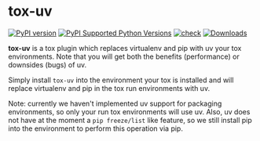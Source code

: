 # tox-uv

[![PyPI version](https://badge.fury.io/py/tox-uv.svg)](https://badge.fury.io/py/tox-uv)
[![PyPI Supported Python Versions](https://img.shields.io/pypi/pyversions/tox-uv.svg)](https://pypi.python.org/pypi/tox-uv/)
[![check](https://github.com/tox-dev/tox-uv/actions/workflows/check.yml/badge.svg)](https://github.com/tox-dev/tox-uv/actions/workflows/check.yml)
[![Downloads](https://static.pepy.tech/badge/tox-uv/month)](https://pepy.tech/project/tox-uv)

**tox-uv** is a tox plugin which replaces virtualenv and pip with uv your tox environments.
Note that you will get both the benefits (performance) or downsides (bugs) of uv.

Simply install `tox-uv` into the environment your tox is installed and will replace virtualenv and pip in the tox
run environments with uv.

Note: currently we haven't implemented uv support for packaging environments, so only your run tox environments will
use uv. Also, uv does not have at the moment a `pip freeze/list` like feature, so we still install pip into the
environment to perform this operation via pip.
